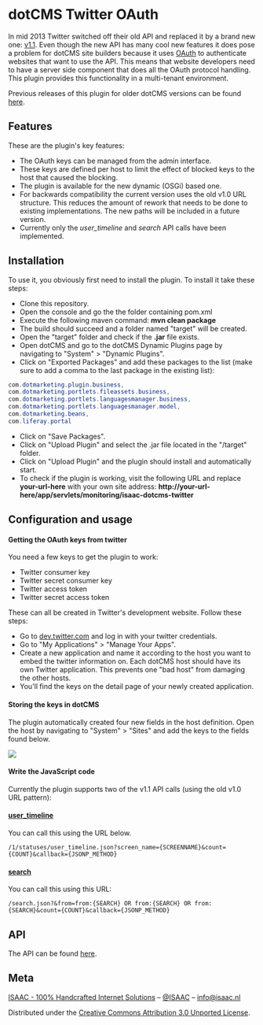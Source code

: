 # dotCMS Twitter OAuth

In mid 2013 Twitter switched off their old API and replaced it by a brand new one: [v1.1](https://dev.twitter.com/rest/public). Even though the new API has many cool new features it does pose a problem for dotCMS site builders because it uses [OAuth](https://dev.twitter.com/oauth/overview/faq) to authenticate websites that want to use the API. This means that website developers need to have a server side component that does all the OAuth protocol handling. This plugin provides this functionality in a multi-tenant environment.

Previous releases of this plugin for older dotCMS versions can be found [here](../../releases).

## Features

These are the plugin's key features: 

* The OAuth keys can be managed from the admin interface.
* These keys are defined per host to limit the effect of blocked keys to the host that caused the blocking.
* The plugin is available for the new dynamic (OSGi) based one.
* For backwards compatibility the current version uses the old v1.0 URL structure. This reduces the amount of rework that needs to be done to existing implementations. The new paths will be included in a future version.
* Currently only the *user_timeline* and *search* API calls have been implemented.

## Installation

To use it, you obviously first need to install the plugin. To install it take these steps:

* Clone this repository.
* Open the console and go the the folder containing pom.xml
* Execute the following maven command: **mvn clean package**
* The build should succeed and a folder named "target" will be created.
* Open the "target" folder and check if the **.jar** file exists.
* Open dotCMS and go to the dotCMS Dynamic Plugins page by navigating to "System" > "Dynamic Plugins".
* Click on "Exported Packages" and add these packages to the list (make sure to add a comma to the last package in the existing list):

```java
com.dotmarketing.plugin.business,
com.dotmarketing.portlets.fileassets.business,
com.dotmarketing.portlets.languagesmanager.business,
com.dotmarketing.portlets.languagesmanager.model,
com.dotmarketing.beans,
com.liferay.portal
```

* Click on "Save Packages".
* Click on "Upload Plugin" and select the .jar file located in the "/target" folder.
* Click on "Upload Plugin" and the plugin should install and automatically start.
* To check if the plugin is working, visit the following URL and replace **your-url-here** with your own site address: **http://your-url-here/app/servlets/monitoring/isaac-dotcms-twitter**

## Configuration and usage

#### Getting the OAuth keys from twitter

You need a few keys to get the plugin to work:

* Twitter consumer key
* Twitter secret consumer key
* Twitter access token
* Twitter secret access token

These can all be created in Twitter's development website. Follow these steps:

* Go to [dev.twitter.com](https://dev.twitter.com) and log in with your twitter credentials.
* Go to "My Applications" > "Manage Your Apps".
* Create a new application and name it according to the host you want to embed the twitter information on. Each dotCMS host should have its own Twitter application. This prevents one "bad host" from damaging the other hosts.
* You'll find the keys on the detail page of your newly created application.

#### Storing the keys in dotCMS

The plugin automatically created four new fields in the host definition. Open the host by navigating to "System" > "Sites" and add the keys to the fields found below.

![](https://cloud.githubusercontent.com/assets/10976988/18206388/c0cb6a02-7126-11e6-8a38-a175ab5d2406.png)

#### Write the JavaScript code

Currently the plugin supports two of the v1.1 API calls (using the old v1.0 URL pattern):

#### [user_timeline](https://dev.twitter.com/rest/reference/get/statuses/user_timeline)
You can call this using the URL below.

```
/1/statuses/user_timeline.json?screen_name={SCREENNAME}&count={COUNT}&callback={JSONP_METHOD}
```

#### [search](https://dev.twitter.com/docs/api/1.1/get/search/tweets)
You can call this using this URL:

```
/search.json?&from=from:{SEARCH} OR from:{SEARCH} OR from:{SEARCH}&count={COUNT}&callback={JSONP_METHOD}
```

## API

The API can be found [here](https://github.com/isaaceindhoven/DotCMS-Twitter/wiki/API-Documentation).


## Meta

[ISAAC - 100% Handcrafted Internet Solutions](https://www.isaac.nl) – [@ISAAC](https://twitter.com/isaaceindhoven) – [info@isaac.nl](mailto:info@isaac.nl)

Distributed under the [Creative Commons Attribution 3.0 Unported License](https://creativecommons.org/licenses/by/3.0/).
